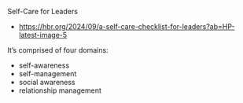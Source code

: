 Self-Care for Leaders
- https://hbr.org/2024/09/a-self-care-checklist-for-leaders?ab=HP-latest-image-5

It’s comprised of four domains: 
- self-awareness
- self-management
- social awareness
- relationship management
